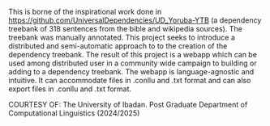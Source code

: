 This is borne of the inspirational work done in https://github.com/UniversalDependencies/UD_Yoruba-YTB (a dependency treebank of 318 sentences from the bible and wikipedia sources).
The treebank was manually annotated. This project seeks to introduce a distributed and semi-automatic approach to to the creation of the dependency treebank. The result of this project is a webapp which can be used among distributed user in a community wide campaign to building or adding to a dependency treebank. The webapp is language-agnostic and intuitive. It can accommodate files in .conllu and .txt format and can also export files in .conllu and .txt format.

COURTESY OF:
The University of Ibadan.
Post Graduate Department of Computational Linguistics (2024/2025)